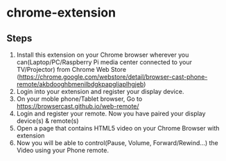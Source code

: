 # chrome-extension

## Steps
1. Install this extension on your Chrome browser wherever you can(Laptop/PC/Raspberry Pi media center connected to your TV/Projector) from Chrome Web Store (https://chrome.google.com/webstore/detail/browser-cast-phone-remote/akbdooghbmenilbdgkpapgliaplhgjeb)
2. Login into your extension and register your display device.
3. On your moble phone/Tablet browser, Go to https://browsercast.github.io/web-remote/ 
4. Login and register your remote. Now you have paired your display device(s) & remote(s)
5. Open a page that contains HTML5 video on your Chrome Browser with extension
6. Now you will be able to control(Pause, Volume, Forward/Rewind...) the Video using your Phone remote.
